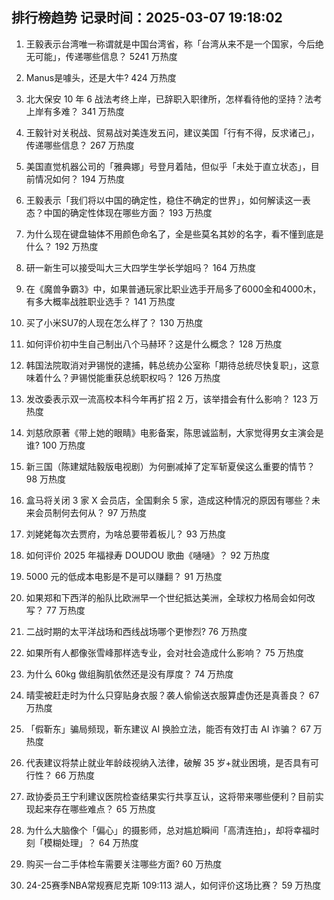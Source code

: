 
## 排行榜趋势 记录时间：2025-03-07 19:18:02
  
  1. 王毅表示台湾唯一称谓就是中国台湾省，称「台湾从来不是一个国家，今后绝无可能」，传递哪些信息？ 5241 万热度
    
  2. Manus是噱头，还是大牛? 424 万热度
    
  3. 北大保安 10 年 6 战法考终上岸，已辞职入职律所，怎样看待他的坚持？法考上岸有多难？ 341 万热度
    
  4. 王毅针对关税战、贸易战对美连发五问，建议美国「行有不得，反求诸己」，传递哪些信息？ 267 万热度
    
  5. 美国直觉机器公司的「雅典娜」号登月着陆，但似乎「未处于直立状态」，目前情况如何？ 194 万热度
    
  6. 王毅表示「我们将以中国的确定性，稳住不确定的世界」，如何解读这一表态？中国的确定性体现在哪些方面？ 193 万热度
    
  7. 为什么现在键盘轴体不用颜色命名了，全是些莫名其妙的名字，看不懂到底是什么？ 192 万热度
    
  8. 研一新生可以接受叫大三大四学生学长学姐吗？ 164 万热度
    
  9. 在《魔兽争霸3》中，如果普通玩家比职业选手开局多了6000金和4000木，有多大概率战胜职业选手？ 141 万热度
    
  10. 买了小米SU7的人现在怎么样了？ 130 万热度
    
  11. 如何评价初中生自己制出八个马赫环？这是什么概念？ 128 万热度
    
  12. 韩国法院取消对尹锡悦的逮捕，韩总统办公室称「期待总统尽快复职」，这意味着什么？尹锡悦能重获总统职权吗？ 126 万热度
    
  13. 发改委表示双一流高校本科今年再扩招 2 万，该举措会有什么影响？ 123 万热度
    
  14. 刘慈欣原著《带上她的眼睛》电影备案，陈思诚监制，大家觉得男女主演会是谁? 100 万热度
    
  15. 新三国（陈建斌陆毅版电视剧）为何删减掉了定军斩夏侯这么重要的情节？ 98 万热度
    
  16. 盒马将关闭 3 家 X 会员店，全国剩余 5 家，造成这种情况的原因有哪些？未来会员制何去何从？ 97 万热度
    
  17. 刘姥姥每次去贾府，为啥总要带着板儿？ 93 万热度
    
  18. 如何评价 2025 年福禄寿 DOUDOU 歌曲《嗵嗵》？ 92 万热度
    
  19. 5000 元的低成本电影是不是可以赚翻？ 91 万热度
    
  20. 如果郑和下西洋的船队比欧洲早一个世纪抵达美洲，全球权力格局会如何改写？ 77 万热度
    
  21. 二战时期的太平洋战场和西线战场哪个更惨烈? 76 万热度
    
  22. 如果所有人都像张雪峰那样选专业，会对社会造成什么影响？ 75 万热度
    
  23. 为什么 60kg 做组胸肌依然还是没有厚度？ 74 万热度
    
  24. 晴雯被赶走时为什么只穿贴身衣服？袭人偷偷送衣服算虚伪还是真善良？ 67 万热度
    
  25. 「假靳东」骗局频现，靳东建议 AI 换脸立法，能否有效打击 AI 诈骗？ 67 万热度
    
  26. 代表建议将禁止就业年龄歧视纳入法律，破解 35 岁+就业困境，是否具有可行性？ 66 万热度
    
  27. 政协委员王宁利建议医院检查结果实行共享互认，这将带来哪些便利？目前实现起来存在哪些难点？ 65 万热度
    
  28. 为什么大脑像个「偏心」的摄影师，总对尴尬瞬间「高清连拍」，却将幸福时刻「模糊处理」？ 64 万热度
    
  29. 购买一台二手体检车需要关注哪些方面? 60 万热度
    
  30. 24-25赛季NBA常规赛尼克斯 109:113 湖人，如何评价这场比赛？ 59 万热度
    